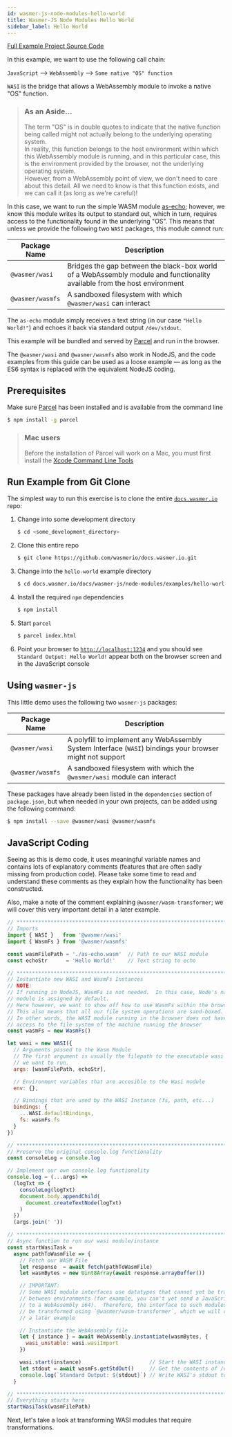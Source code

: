 ```yaml
---
id: wasmer-js-node-modules-hello-world
title: Wasmer-JS Node Modules Hello World
sidebar_label: Hello World
---
```


[Full Example Project Source Code](https://github.com/wasmerio/docs.wasmer.io/tree/master/docs/wasmer-js/node-modules/examples/hello-world)


In this example, we want to use the following call chain:

`JavaScript` --> `WebAssembly` --> `Some native "OS" function`

`WASI` is the bridge that allows a WebAssembly module to invoke a native "OS" function.

> ### As an Aside...  
> The term "OS" is in double quotes to indicate that the native function being called might not actually belong to the underlying operating system.  
> In reality, this function belongs to the host environment within which this WebAssembly module is running, and in this particular case, this is the environment provided by the browser, not the underlying operating system.  
> However, from a WebAssembly point of view, we don't need to care about this detail. All we need to know is that this function exists, and we can call it (as long as we're careful)!


In this case, we want to run the simple WASM module [as-echo](https://github.com/torch2424/as-echo); however, we know this module writes its output to standard out, which in turn, requires access to the functionality found in the underlying "OS".  This means that unless we provide the following two `WASI` packages, this module cannot run:

| Package Name | Description
|---|---|
| `@wasmer/wasi` | Bridges the gap between the black-box world of a WebAssembly module and functionality available from the host environment
| `@wasmer/wasmfs` | A sandboxed filesystem with which `@wasmer/wasi` can interact

The `as-echo` module simply receives a text string (in our case `"Hello World!"`) and echoes it back via standard output `/dev/stdout`.

This example will be bundled and served by [Parcel](https://parceljs.org/) and run in the browser.

The `@wasmer/wasi` and `@wasmer/wasmfs` also work in NodeJS, and the code examples from this guide can be used as a loose example &mdash; as long as the ES6 syntax is replaced with the equivalent NodeJS coding.

## Prerequisites

Make sure [Parcel](https://parceljs.org/) has been installed and is available from the command line

```bash
$ npm install -g parcel
```

> ### Mac users
> Before the installation of Parcel will work on a Mac, you must first install the [Xcode Command Line Tools](https://developer.apple.com/download/more/?=for%20Xcode)

## Run Example from Git Clone

The simplest way to run this exercise is to clone the entire [`docs.wasmer.io`](https://github.com/wasmerio/docs.wasmer.io) repo:

1. Change into some development directory

    ```bash
    $ cd <some_development_directory>
    ```

1. Clone this entire repo

    ```bash
    $ git clone https://github.com/wasmerio/docs.wasmer.io.git
    ```

1. Change into the `hello-world` example directory

    ```bash
    $ cd docs.wasmer.io/docs/wasmer-js/node-modules/examples/hello-world
    ```

1. Install the required `npm` dependencies

    ```bash
    $ npm install
    ```

1. Start `parcel` 

   ```bash
   $ parcel index.html
   ```

1. Point your browser to [`http://localhost:1234`](http://localhost:1234) and you should see `Standard Output: Hello World!` appear both on the browser screen and in the JavaScript console



## Using `wasmer-js`

This little demo uses the following two `wasmer-js` packages: 

| Package Name | Description
|---|---|
| `@wasmer/wasi` | A polyfill to implement any WebAssembly System Interface (`WASI`) bindings your browser might not support
| `@wasmer/wasmfs` | A sandboxed filesystem with which the `@wasmer/wasi` module can interact

These packages have already been listed in the `dependencies` section of `package.json`, but when needed in your own projects, can be added using the following command:

```bash
$ npm install --save @wasmer/wasi @wasmer/wasmfs
```

## JavaScript Coding

Seeing as this is demo code, it uses meaningful variable names and contains lots of explanatory comments (features that are often sadly missing from production code).  Please take some time to read and understand these comments as they explain how the functionality has been constructed.
    
Also, make a note of the comment explaining `@wasmer/wasm-transformer`; we will cover this very important detail in a later example.


```JavaScript
// *****************************************************************************
// Imports
import { WASI }   from '@wasmer/wasi'
import { WasmFs } from '@wasmer/wasmfs'

const wasmFilePath = './as-echo.wasm'  // Path to our WASI module
const echoStr      = 'Hello World!'    // Text string to echo

// *****************************************************************************
// Instantiate new WASI and WasmFs Instances
// NOTE:
// If running in NodeJS, WasmFs is not needed.  In this case, Node's native FS
// module is assigned by default.
// Here however, we want to show off how to use WasmFs within the browser.
// This also means that all our file system operations are sand-boxed.
// In other words, the WASI module running in the browser does not have any
// access to the file system of the machine running the browser
const wasmFs = new WasmFs()

let wasi = new WASI({
  // Arguments passed to the Wasm Module
  // The first argument is usually the filepath to the executable wasi module
  // we want to run.
  args: [wasmFilePath, echoStr],

  // Environment variables that are accesible to the Wasi module
  env: {},

  // Bindings that are used by the WASI Instance (fs, path, etc...)
  bindings: {
    ...WASI.defaultBindings,
    fs: wasmFs.fs
  }
})

// *****************************************************************************
// Preserve the original console.log functionality
const consoleLog = console.log

// Implement our own console.log functionality
console.log = (...args) =>
  (logTxt => {
    consoleLog(logTxt)
    document.body.appendChild(
      document.createTextNode(logTxt)
    )
  })
  (args.join(' '))

// *****************************************************************************
// Async function to run our wasi module/instance
const startWasiTask =
  async pathToWasmFile => {
    // Fetch our WASM File
    let response  = await fetch(pathToWasmFile)
    let wasmBytes = new Uint8Array(await response.arrayBuffer())

    // IMPORTANT:
    // Some WASI module interfaces use datatypes that cannot yet be transferred
    // between environments (for example, you can't yet send a JavaScript BigInt
    // to a WebAssembly i64).  Therefore, the interface to such modules has to
    // be transformed using `@wasmer/wasm-transformer`, which we will cover in
    // a later example

    // Instantiate the WebAssembly file
    let { instance } = await WebAssembly.instantiate(wasmBytes, {
      wasi_unstable: wasi.wasiImport
    })

    wasi.start(instance)                      // Start the WASI instance
    let stdout = await wasmFs.getStdOut()     // Get the contents of /dev/stdout
    console.log(`Standard Output: ${stdout}`) // Write WASI's stdout to the DOM
  }

// *****************************************************************************
// Everything starts here
startWasiTask(wasmFilePath)
```


Next, let's take a look at transforming WASI modules that require transformations.
